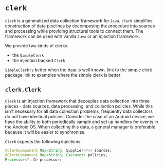 # `clerk`

`clerk` is a generalized data collection framework for `Java`. `clerk` simplifies construction of data pipelines by decomposing the procedure into sources and processing while providing structural tools to connect them. The framework can be used with vanilla `Java` or an injection framework.

We provide two kinds of clerks:
 - the `SimpleClerk`
 - the injection backed `Clerk`

`SimpleClerk` is better when the data is well known.
link to the simple clerk package
link to examples where the simple clerk is better

## `clerk.Clerk`

`Clerk` is an injection framework that decouples data collection into three pieces - data sources, data processing, and collection policies. While this isn't necessary for all data collection problems, frequently data collectors do not have identical policies. Consider the case of an Android device; we have the ability to both periodically sample and set up handlers for events in the Android OS. When collecting this data, a general manager is preferable because it will be easier to synchronize.

`Clerk` expects the following injections:

```java
@ClerkComponent Map<String, Supplier<?>> sources;
@ClerkComponent Map<String, Executor> policies;
Processor<?, O> processor;
```
